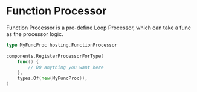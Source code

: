 # Function Processor

Function Processor is a pre-define Loop Processor, which can take a func as the processor logic.

```go
type MyFuncProc hosting.FunctionProcessor

components.RegisterProcessorForType(
    func() {
        // DO anything you want here
    }, 
    types.Of(new(MyFuncProc)),
)
```


